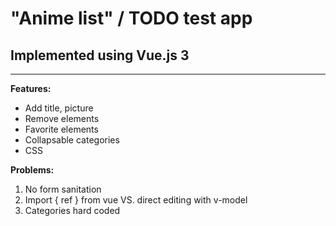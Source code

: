# "Anime list" / TODO test app
## Implemented using Vue.js 3
---

**Features:**
- Add title, picture
- Remove elements
- Favorite elements
- Collapsable categories
- CSS

**Problems:**
1. No form sanitation
2. Import { ref } from vue VS. direct editing with v-model
3. Categories hard coded